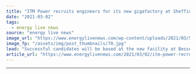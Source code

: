 ```yaml
---
title: "ITM Power recruits engineers for its new gigafactory at Sheffield"
date: "2021-03-02"
tags: 
  - energy live news
source: "energy live news"
image_url: "https://www.energylivenews.com/wp-content/uploads/2021/03/5cf9cad94714c5577919c266171d935c_xl-e1614666975930.jpg"
image_fp: "/assets/img/post_thumbnails/70.jpg"
lead: "Successful candidates will be based at the new facility at Bessemer Park"
article_url: "https://www.energylivenews.com/2021/03/02/itm-power-recruits-engineers-for-its-new-gigafactory-at-sheffield/"
---
```


---
